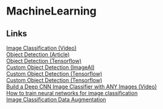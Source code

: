 # MachineLearning

## Links
[Image Classification (Video)](https://www.youtube.com/watch?v=t0EzVCvQjGE)\
[Object Detection (Article)](https://intspirit.medium.com/neural-networks-the-best-open-source-library-for-object-detection-classification-ad99bcc073a9)\
[Object Detection (Tensorflow)](https://www.tensorflow.org/hub/tutorials/object_detection)\
[Custom Object Detection (ImageAI)](https://imageai.readthedocs.io/en/latest/customdetection/index.html)\
[Custom Object Detection (Tensorflow)](https://medium.com/@doleron/building-your-own-object-detector-from-scratch-with-tensorflow-bfeadfaddad8)\
[Custom Object Detection (Tensorflow)](https://python.plainenglish.io/building-a-custom-object-detection-model-with-tensorflow-9c222f36a76b)\
[Build a Deep CNN Image Classifier with ANY Images (Video)](https://www.youtube.com/watch?v=jztwpsIzEGc)\
[How to train neural networks for image classification](https://sandy-lee.medium.com/how-to-train-neural-networks-for-image-classification-part-1-21327fe1cc1)\
[Image Classification Data Augmentation](https://medium.com/@ilaslanduzgun/image-classification-with-tensorflow-a361c7b1eb05)

